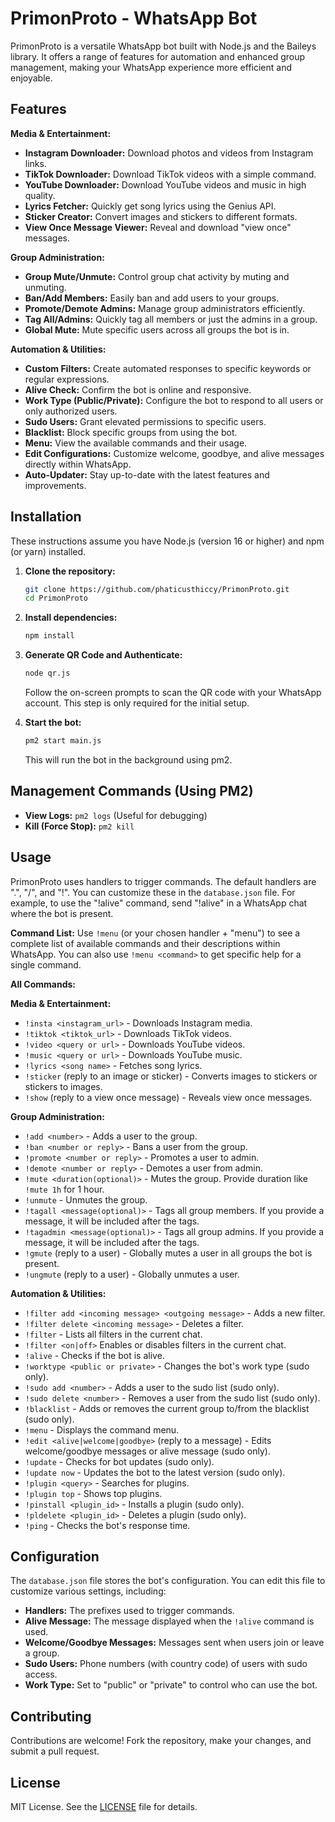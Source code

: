 # PrimonProto - WhatsApp Bot

PrimonProto is a versatile WhatsApp bot built with Node.js and the Baileys library. It offers a range of features for automation and enhanced group management, making your WhatsApp experience more efficient and enjoyable.

## Features

**Media & Entertainment:**

* **Instagram Downloader:** Download photos and videos from Instagram links.
* **TikTok Downloader:** Download TikTok videos with a simple command.
* **YouTube Downloader:** Download YouTube videos and music in high quality.
* **Lyrics Fetcher:** Quickly get song lyrics using the Genius API.
* **Sticker Creator:** Convert images and stickers to different formats.
* **View Once Message Viewer:** Reveal and download "view once" messages.

**Group Administration:**

* **Group Mute/Unmute:** Control group chat activity by muting and unmuting.
* **Ban/Add Members:** Easily ban and add users to your groups.
* **Promote/Demote Admins:** Manage group administrators efficiently.
* **Tag All/Admins:** Quickly tag all members or just the admins in a group.
* **Global Mute:** Mute specific users across all groups the bot is in.

**Automation & Utilities:**

* **Custom Filters:** Create automated responses to specific keywords or regular expressions.
* **Alive Check:** Confirm the bot is online and responsive.
* **Work Type (Public/Private):** Configure the bot to respond to all users or only authorized users.
* **Sudo Users:** Grant elevated permissions to specific users.
* **Blacklist:** Block specific groups from using the bot.
* **Menu:** View the available commands and their usage.
* **Edit Configurations:** Customize welcome, goodbye, and alive messages directly within WhatsApp.
* **Auto-Updater:** Stay up-to-date with the latest features and improvements.


## Installation

These instructions assume you have Node.js (version 16 or higher) and npm (or yarn) installed.

1. **Clone the repository:**

   ```bash
   git clone https://github.com/phaticusthiccy/PrimonProto.git
   cd PrimonProto
   ```

2. **Install dependencies:**

   ```bash
   npm install
   ```

3. **Generate QR Code and Authenticate:**

   ```bash
   node qr.js
   ```

   Follow the on-screen prompts to scan the QR code with your WhatsApp account. This step is only required for the initial setup.

4. **Start the bot:**

   ```bash
   pm2 start main.js
   ```

   This will run the bot in the background using pm2.

##  Management Commands (Using PM2)

* **View Logs:** `pm2 logs`  (Useful for debugging)
* **Kill (Force Stop):** `pm2 kill`

## Usage

PrimonProto uses handlers to trigger commands.  The default handlers are ".", "/", and "!".  You can customize these in the `database.json` file.  For example, to use the "!alive" command, send "!alive" in a WhatsApp chat where the bot is present.

**Command List:**  Use `!menu` (or your chosen handler + "menu") to see a complete list of available commands and their descriptions within WhatsApp.  You can also use `!menu <command>` to get specific help for a single command.

**All Commands:**

**Media & Entertainment:**

* `!insta <instagram_url>` - Downloads Instagram media.
* `!tiktok <tiktok_url>` - Downloads TikTok videos.
* `!video <query or url>` - Downloads YouTube videos.
* `!music <query or url>` - Downloads YouTube music.
* `!lyrics <song name>` - Fetches song lyrics.
* `!sticker` (reply to an image or sticker) - Converts images to stickers or stickers to images.
* `!show` (reply to a view once message) - Reveals view once messages.


**Group Administration:**

* `!add <number>` - Adds a user to the group.
* `!ban <number or reply>` - Bans a user from the group.
* `!promote <number or reply>` - Promotes a user to admin.
* `!demote <number or reply>` - Demotes a user from admin.
* `!mute <duration(optional)>` - Mutes the group. Provide duration like `!mute 1h` for 1 hour.
* `!unmute` - Unmutes the group.
* `!tagall <message(optional)>` - Tags all group members.  If you provide a message, it will be included after the tags.
* `!tagadmin <message(optional)>` - Tags all group admins. If you provide a message, it will be included after the tags.
* `!gmute` (reply to a user) - Globally mutes a user in all groups the bot is present.
* `!ungmute` (reply to a user) - Globally unmutes a user.


**Automation & Utilities:**

* `!filter add <incoming message> <outgoing message>` - Adds a new filter.
* `!filter delete <incoming message>` - Deletes a filter.
* `!filter` - Lists all filters in the current chat.
* `!filter <on|off>` Enables or disables filters in the current chat.
* `!alive` - Checks if the bot is alive.
* `!worktype <public or private>` - Changes the bot's work type (sudo only).
* `!sudo add <number>` - Adds a user to the sudo list (sudo only).
* `!sudo delete <number>` - Removes a user from the sudo list (sudo only).
* `!blacklist` - Adds or removes the current group to/from the blacklist (sudo only).
* `!menu` - Displays the command menu.
* `!edit <alive|welcome|goodbye>` (reply to a message) - Edits welcome/goodbye messages or alive message (sudo only).
* `!update` - Checks for bot updates (sudo only).
* `!update now` - Updates the bot to the latest version (sudo only).
* `!plugin <query>` - Searches for plugins.
* `!plugin top` - Shows top plugins.
* `!pinstall <plugin_id>` - Installs a plugin (sudo only).
* `!pldelete <plugin_id>` - Deletes a plugin (sudo only).
* `!ping` - Checks the bot's response time.

## Configuration

The `database.json` file stores the bot's configuration.  You can edit this file to customize various settings, including:

* **Handlers:**  The prefixes used to trigger commands.
* **Alive Message:** The message displayed when the `!alive` command is used.
* **Welcome/Goodbye Messages:**  Messages sent when users join or leave a group.
* **Sudo Users:**  Phone numbers (with country code) of users with sudo access.
* **Work Type:** Set to "public" or "private" to control who can use the bot.


## Contributing

Contributions are welcome! Fork the repository, make your changes, and submit a pull request.


## License

MIT License. See the [LICENSE](LICENSE) file for details.